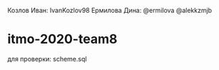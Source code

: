 
Козлов Иван: IvanKozlov98
Ермилова Дина: @ermilova
@alekkzmjb 
# itmo-2020-team8

для проверки: scheme.sql
